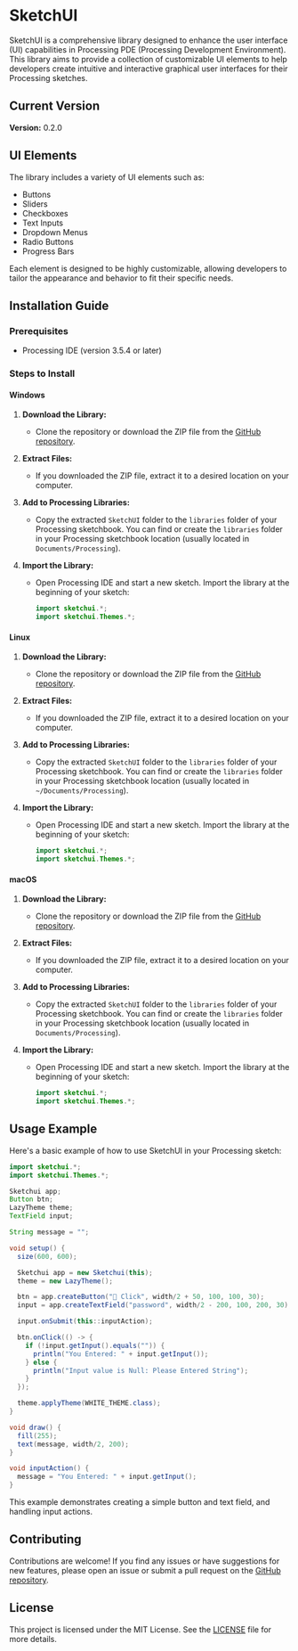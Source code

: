 # SketchUI

SketchUI is a comprehensive library designed to enhance the user interface (UI) capabilities in Processing PDE (Processing Development Environment). This library aims to provide a collection of customizable UI elements to help developers create intuitive and interactive graphical user interfaces for their Processing sketches.

## Current Version
**Version:** 0.2.0

## UI Elements
The library includes a variety of UI elements such as:
- Buttons
- Sliders
- Checkboxes
- Text Inputs
- Dropdown Menus
- Radio Buttons
- Progress Bars

Each element is designed to be highly customizable, allowing developers to tailor the appearance and behavior to fit their specific needs.

## Installation Guide

### Prerequisites
- Processing IDE (version 3.5.4 or later)

### Steps to Install

#### Windows
1. **Download the Library:**
   - Clone the repository or download the ZIP file from the [GitHub repository](https://github.com/CuriousDev101/SketchUI).

2. **Extract Files:**
   - If you downloaded the ZIP file, extract it to a desired location on your computer.

3. **Add to Processing Libraries:**
   - Copy the extracted `SketchUI` folder to the `libraries` folder of your Processing sketchbook. You can find or create the `libraries` folder in your Processing sketchbook location (usually located in `Documents/Processing`).

4. **Import the Library:**
   - Open Processing IDE and start a new sketch. Import the library at the beginning of your sketch:
     ```java
     import sketchui.*;
     import sketchui.Themes.*;
     ```

#### Linux
1. **Download the Library:**
   - Clone the repository or download the ZIP file from the [GitHub repository](https://github.com/CuriousDev101/SketchUI).

2. **Extract Files:**
   - If you downloaded the ZIP file, extract it to a desired location on your computer.

3. **Add to Processing Libraries:**
   - Copy the extracted `SketchUI` folder to the `libraries` folder of your Processing sketchbook. You can find or create the `libraries` folder in your Processing sketchbook location (usually located in `~/Documents/Processing`).

4. **Import the Library:**
   - Open Processing IDE and start a new sketch. Import the library at the beginning of your sketch:
     ```java
     import sketchui.*;
     import sketchui.Themes.*;
     ```

#### macOS
1. **Download the Library:**
   - Clone the repository or download the ZIP file from the [GitHub repository](https://github.com/CuriousDev101/SketchUI).

2. **Extract Files:**
   - If you downloaded the ZIP file, extract it to a desired location on your computer.

3. **Add to Processing Libraries:**
   - Copy the extracted `SketchUI` folder to the `libraries` folder of your Processing sketchbook. You can find or create the `libraries` folder in your Processing sketchbook location (usually located in `Documents/Processing`).

4. **Import the Library:**
   - Open Processing IDE and start a new sketch. Import the library at the beginning of your sketch:
     ```java
     import sketchui.*;
     import sketchui.Themes.*;
     ```

## Usage Example
Here's a basic example of how to use SketchUI in your Processing sketch:

```java
import sketchui.*;
import sketchui.Themes.*;

Sketchui app;
Button btn;
LazyTheme theme;
TextField input;

String message = "";

void setup() {
  size(600, 600);

  Sketchui app = new Sketchui(this);
  theme = new LazyTheme();

  btn = app.createButton("󰳽 Click", width/2 + 50, 100, 100, 30);
  input = app.createTextField("password", width/2 - 200, 100, 200, 30);

  input.onSubmit(this::inputAction);

  btn.onClick(() -> {
    if (!input.getInput().equals("")) {
      println("You Entered: " + input.getInput());
    } else {
      println("Input value is Null: Please Entered String");
    }
  });

  theme.applyTheme(WHITE_THEME.class);
}

void draw() {
  fill(255);
  text(message, width/2, 200);
}

void inputAction() {
  message = "You Entered: " + input.getInput();
}
```

This example demonstrates creating a simple button and text field, and handling input actions.

## Contributing
Contributions are welcome! If you find any issues or have suggestions for new features, please open an issue or submit a pull request on the [GitHub repository](https://github.com/CuriousDev101/SketchUI).

## License
This project is licensed under the MIT License. See the [LICENSE](LICENSE) file for more details.
